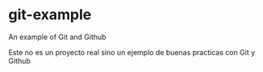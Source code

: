 # git-example
An example of Git and Github

Este no es un proyecto real sino un ejemplo de buenas practicas con Git y Github